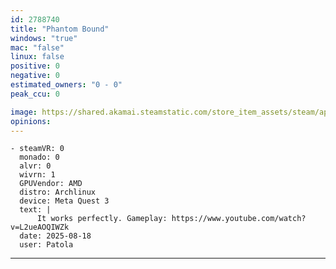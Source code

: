```yaml
---
id: 2788740
title: "Phantom Bound"
windows: "true"
mac: "false"
linux: false
positive: 0
negative: 0
estimated_owners: "0 - 0"
peak_ccu: 0

image: https://shared.akamai.steamstatic.com/store_item_assets/steam/apps/2788740/header.jpg?t=1721725925
opinions:
---
```


    - steamVR: 0
      monado: 0
      alvr: 0
      wivrn: 1
      GPUVendor: AMD
      distro: Archlinux
      device: Meta Quest 3
      text: |
          It works perfectly. Gameplay: https://www.youtube.com/watch?v=L2ueAOQIWZk
      date: 2025-08-18
      user: Patola
---
